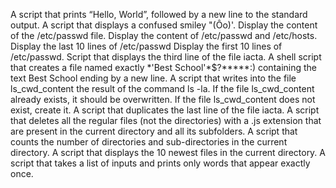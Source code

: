 A  script that prints “Hello, World”, followed by a new line to the standard output.
A  script that displays a confused smiley "(Ôo)'.
Display the content of the /etc/passwd file.
Display the content of /etc/passwd and /etc/hosts.
Display the last 10 lines of /etc/passwd
Display the first 10 lines of /etc/passwd.
Script that displays the third line of the file iacta.
A shell script that creates a file named exactly \*\'Best School\'\*$\?\*\*\*\*\*:) containing the text Best School ending by a new line.
A script that writes into the file ls_cwd_content the result of the command ls -la. If the file ls_cwd_content already exists, it should be overwritten. If the file ls_cwd_content does not exist, create it.
A script that duplicates the last line of the file iacta.
A script that deletes all the regular files (not the directories) with a .js extension that are present in the current directory and all its subfolders.
A script that counts the number of directories and sub-directories in the current directory.
A script that displays the 10 newest files in the current directory.
A script that takes a list of inputs and prints only words that appear exactly once.
